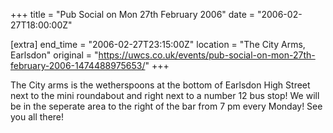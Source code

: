 +++
title = "Pub Social on Mon 27th February 2006"
date = "2006-02-27T18:00:00Z"

[extra]
end_time = "2006-02-27T23:15:00Z"
location = "The City Arms, Earlsdon"
original = "https://uwcs.co.uk/events/pub-social-on-mon-27th-february-2006-1474488975653/"
+++

The City arms is the wetherspoons at the bottom of Earlsdon High Street next to the mini roundabout and right next to a number 12 bus stop\! We will be in the seperate area to the right of the bar from 7 pm every Monday\! See you all there\!

